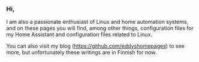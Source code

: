 ### Hi,
I am also a passionate enthusiast of Linux and home automation systems, and on these pages you will find, among other things, configuration files for my Home Assistant and configuration files related to Linux.

You can also visit my blog (https://github.com/eddyshomepages) to see more, but unfortunately these writings are in Finnish for now.

<!--
**EsaPo/EsaPo** is a ✨ _special_ ✨ repository because its `README.md` (this file) appears on your GitHub profile.

Here are some ideas to get you started:

- 🔭 I’m currently working on ...
- 🌱 I’m currently learning ...
- 👯 I’m looking to collaborate on ...
- 🤔 I’m looking for help with ...
- 💬 Ask me about ...
- 📫 How to reach me: ...
- 😄 Pronouns: ...
- ⚡ Fun fact: ...
-->
